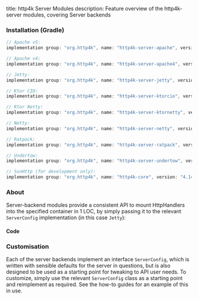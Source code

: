 title: http4k Server Modules
description: Feature overview of the http4k-server modules, covering Server backends

### Installation (Gradle)

```groovy
// Apache v5: 
implementation group: "org.http4k", name: "http4k-server-apache", version: "4.14.0.0"

// Apache v4: 
implementation group: "org.http4k", name: "http4k-server-apache4", version: "4.14.0.0"

// Jetty: 
implementation group: "org.http4k", name: "http4k-server-jetty", version: "4.14.0.0"

// Ktor CIO: 
implementation group: "org.http4k", name: "http4k-server-ktorcio", version: "4.14.0.0"

// Ktor Netty: 
implementation group: "org.http4k", name: "http4k-server-ktornetty", version: "4.14.0.0"

// Netty: 
implementation group: "org.http4k", name: "http4k-server-netty", version: "4.14.0.0"

// Ratpack: 
implementation group: "org.http4k", name: "http4k-server-ratpack", version: "4.14.0.0"

// Undertow: 
implementation group: "org.http4k", name: "http4k-server-undertow", version: "4.14.0.0"

// SunHttp (for development only): 
implementation group: "org.http4k", name: "http4k-core", version: "4.14.0.0"
```

### About
Server-backend modules provide a consistent API to mount HttpHandlers into the specified container in 1 LOC, by 
simply passing it to the relevant `ServerConfig` implementation (in this case `Jetty`):

#### Code [<img class="octocat"/>](https://github.com/http4k/http4k/blob/master/src/docs/guide/reference/servers/example_http.kt)

<script src="https://gist-it.appspot.com/https://github.com/http4k/http4k/blob/master/src/docs/guide/reference/servers/example_http.kt"></script>

### Customisation
Each of the server backends implement an interface `ServerConfig`, which is written with sensible defaults for the server in questions, 
but is also designed to be used as a starting point for tweaking to API user needs. To customize, simply use the relevant `ServerConfig` 
class as a starting point and reimplement as required. See the how-to guides for an example of this in use.
